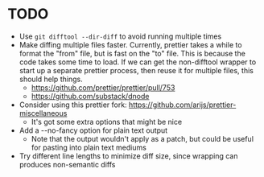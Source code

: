 # TODO

* Use `git difftool --dir-diff` to avoid running multiple times
* Make diffing multiple files faster. Currently, prettier takes a while to
  format the "from" file, but is fast on the "to" file. This is because the
  code takes some time to load. If we can get the non-difftool wrapper to start
  up a separate prettier process, then reuse it for multiple files, this should
  help things.
  * https://github.com/prettier/prettier/pull/753
  * https://github.com/substack/dnode
* Consider using this prettier fork: https://github.com/arijs/prettier-miscellaneous
  * It's got some extra options that might be nice
* Add a --no-fancy option for plain text output
  * Note that the output wouldn't apply as a patch, but could be useful for pasting into plain text mediums
* Try different line lengths to minimize diff size, since wrapping can produces non-semantic diffs
